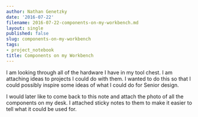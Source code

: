 ```yaml
---
author: Nathan Genetzky
date: '2016-07-22'
filename: 2016-07-22-components-on-my-workbench.md
layout: single
published: false
slug: components-on-my-workbench
tags:
- project_notebook
title: Components on my Workbench
---
```


I am looking through all of the hardware I have in my tool chest. I am attaching
ideas to projects I could do with them. I wanted to do this so that I could
possibly inspire some ideas of what I could do for Senior design.

I would later like to come back to this note and attach the photo of all the
components on my desk. I attached sticky notes to them to make it easier to
tell what it could be used for.